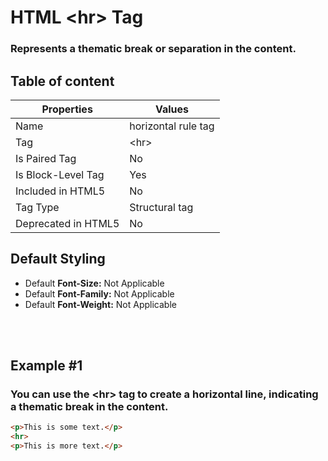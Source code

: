 # HTML &lt;hr&gt; Tag

### Represents a thematic break or separation in the content.



## Table of content


| Properties            | Values                                                               |
|---------------------|----------------------------------------------------------------------|
| Name                | horizontal rule tag                                                |
| Tag                 | &lt;hr&gt;                                            |
| Is Paired Tag       | No                                                  |
| Is Block-Level Tag  | Yes                                |
| Included in HTML5   | No     |
| Tag Type            | Structural tag     |
| Deprecated in HTML5 | No     |


## Default Styling


-	Default **Font-Size:** Not Applicable
-	Default **Font-Family:** Not Applicable
-	Default **Font-Weight:** Not Applicable


<br>
<br>

## Example #1
### You can use the &lt;hr&gt; tag to create a horizontal line, indicating a thematic break in the content.
```html
<p>This is some text.</p>
<hr>
<p>This is more text.</p>
``` 
<br>
<br>

